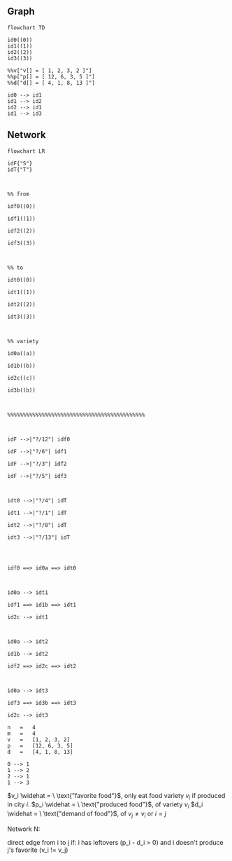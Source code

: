 

## Graph
```mermaid
flowchart TD

id0((0))
id1((1))
id2((2))
id3((3))

%%v["v[] = [ 1, 2, 3, 2 ]"]
%%p["p[] = [ 12, 6, 3, 5 ]"]
%%d["d[] = [ 4, 1, 8, 13 ]"]

id0 --> id1
id1 --> id2
id2 --> id1
id1 --> id3

```

## Network
```mermaid
flowchart LR

idF{"S"}
idT{"T"}

  

%% from

idf0((0))

idf1((1))

idf2((2))

idf3((3))

  

%% to

idt0((0))

idt1((1))

idt2((2))

idt3((3))

  

%% variety

id0a((a))

id1b((b))

id2c((c))

id3b((b))

  

%%%%%%%%%%%%%%%%%%%%%%%%%%%%%%%%%%%%%%%%%%%%

  

idF -->|"?/12"| idf0

idF -->|"?/6"| idf1

idF -->|"?/3"| idf2

idF -->|"?/5"| idf3

  

idt0 -->|"?/4"| idT

idt1 -->|"?/1"| idT

idt2 -->|"?/8"| idT

idt3 -->|"?/13"| idT

  
  

idf0 ==> id0a ==> idt0

  

id0a --> idt1

idf1 ==> id1b ==> idt1

id2c --> idt1

  

id0a --> idt2

id1b --> idt2

idf2 ==> id2c ==> idt2

  

id0a --> idt3

idf3 ==> id3b ==> idt3

id2c --> idt3
```



```
n	=	4
m	=	4
v	= 	[1, 2, 3, 2]	
p	=	[12, 6, 3, 5]
d	=	[4, 1, 8, 13]

0 --> 1
1 --> 2
2 --> 1
1 --> 3
```


$v_i \widehat = \ \text{"favorite food"}$, only eat food variety $v_i$ if produced in city $i$.
$p_i \widehat = \ \text{"produced food"}$, of variety $v_i$
$d_i \widehat = \ \text{"demand of food"}$, of $v_j\ne v_i$ or $i=j$



Network N:

direct edge from i to j if:
	i has leftovers (p_i - d_i > 0) and
	i doesn't produce j's favorite (v_i != v_j)